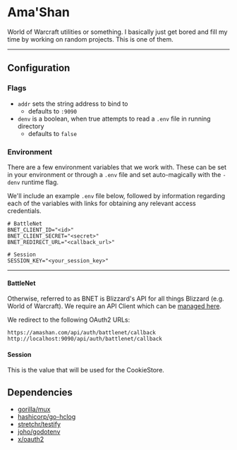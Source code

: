 # Ama'Shan

World of Warcraft utilities or something. I basically just get bored and fill my time by working on random projects. 
This is one of them.

---

## Configuration

### Flags

- `addr` sets the string address to bind to
  - defaults to `:9090`
- `denv` is a boolean, when true attempts to read a `.env` file in running directory
  - defaults to `false`

### Environment

There are a few environment variables that we work with. These can be set in your environment or through a `.env` file 
and set auto-magically with the `-denv` runtime flag.

We'll include an example `.env` file below, followed by information regarding each of the variables with links for 
obtaining any relevant access credentials.

```shell
# BattleNet
BNET_CLIENT_ID="<id>"
BNET_CLIENT_SECRET="<secret>"
BNET_REDIRECT_URL="<callback_url>"

# Session
SESSION_KEY="<your_session_key>"
```

---

#### BattleNet

Otherwise, referred to as BNET is Blizzard's API for all things Blizzard (e.g. World of Warcraft). We require an API
Client which can be [managed here](https://develop.battle.net/access/clients).

We redirect to the following OAuth2 URLs:

```text
https://amashan.com/api/auth/battlenet/callback
http://localhost:9090/api/auth/battlenet/callback
```

#### Session

This is the value that will be used for the CookieStore.

## Dependencies

- [gorilla/mux](https://github.com/gorilla/mux)
- [hashicorp/go-hclog](https://github.com/hashicorp/go-hclog)
- [stretchr/testify](https://github.com/stretchr/testify)
- [joho/godotenv](https://github.com/joho/godotenv)
- [x/oauth2](https://github.com/golang/oauth2)

